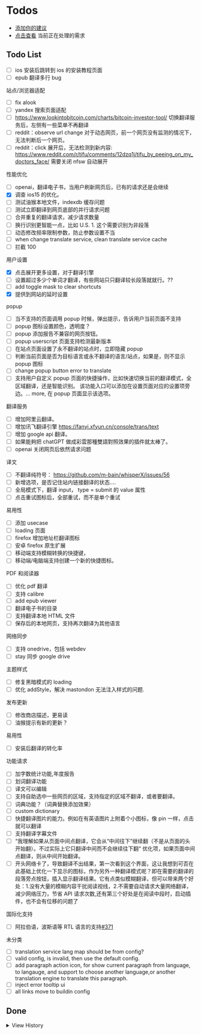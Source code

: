 # Todos

- [添加你的建议](https://github.com/immersive-translate/immersive-translate/issues)
- [点击查看](https://github.com/orgs/immersive-translate/projects/1) 当前正在处理的需求

## Todo List

- [ ] ios 安装后跳转到 ios 的安装教程页面
- [ ] epub 翻译多行 bug

站点/浏览器适配

- [ ] fix alook
- [ ] yandex 搜索页面适配
- [ ] https://www.lookintobitcoin.com/charts/bitcoin-investor-tool/ 切换翻译服务后，左侧有一些菜单不再翻译
- [ ] reddit：observe url change 对于动态网页，前一个网页没有监测的情况下，无法判断后一个网页。
- [ ] reddit：click 展开后，无法检测到新内容: https://www.reddit.com/r/tifu/comments/12dzq1j/tifu_by_peeing_on_my_doctors_face/ 需要关闭 nfsw 自动展开

性能优化

- [ ] openai，翻译电子书，当用户刷新网页后，已有的请求还是会继续
- [x] 调查 ios15 的优化。
- [ ] 测试油猴本地文件，indexdb 缓存问题
- [ ] 测试立即翻译到网页底部的并行请求问题
- [ ] 合并重复的翻译请求，减少请求数量
- [ ] 换行识别更智能一点，比如 U.S. 1. 这个需要识别为非段落
- [ ] 动态修改频率限制参数，防止参数设置不当
- [ ] when change translate service, clean translate service cache
- [ ] 拦截 100

用户设置

- [x] 点击展开更多设置，对于翻译引擎
- [ ] 设置超过多少个单词才翻译，有些网站只只翻译较长段落就就行。??
- [ ] add toggle mask to clear shortcuts
- [x] 提供到网站的延时设置

popup

- [ ] 当不支持的页面调用 popup 时候，弹出提示，告诉用户当前页面不支持
- [ ] popup 图标设置颜色，透明度？
- [ ] popup 添加报告不兼容的网页按钮。
- [ ] popup userscript 页面支持检测最新版本
- [ ] 在站点页面设置了永不翻译的站点时，立即隐藏 popup
- [ ] 判断当前页面是否为目标语言或永不翻译的语言/站点，如果是，则不显示 popup 图标
- [ ] change popup button error to translate
- [ ] 支持用户自定义 popup 页面的快捷操作，比如快速切换当前的翻译模式，全区域翻译，还是智能识别。 该功能入口可以添加在设置页面对应的设置项旁边。... more, 在 popup 页面显示该选项。

翻译服务

- [ ] 增加阿里云翻译。
- [ ] 增加讯飞翻译引擎 https://fanyi.xfyun.cn/console/trans/text
- [ ] 增加 google api 翻译。
- [ ] 如果能夠把 chatGPT 做成彩雲那種雙語對照效果的插件就太棒了。
- [ ] openai 关闭网页后依然请求问题

译文

- [ ] 不翻译纯符号： https://github.com/m-bain/whisperX/issues/56
- [ ] 新增选项，是否记住站内链接翻译的状态....
- [ ] 全局模式下，翻译 input， type = submit 的 value 属性
- [ ] 点击重试图标后，全部重试，而不是单个重试

易用性

- [ ] 添加 usecase
- [ ] loading 页面
- [ ] firefox 增加地址栏翻译图标
- [ ] 安卓 firefox 原生扩展
- [ ] 移动端支持模糊转换的快捷键，
- [ ] 移动端/电脑端支持创建一个新的快捷图标。

PDF 和阅读器

- [ ] 优化 pdf 翻译
- [ ] 支持 calibre
- [ ] add epub viewer
- [ ] 翻译电子书的目录
- [ ] 支持翻译本地 HTML 文件
- [ ] 保存后的本地网页，支持再次翻译为其他语言

网络同步

- [ ] 支持 onedrive，包括 webdev
- [ ] stay 同步 google drive

主题样式

- [ ] 修复黑暗模式的 loading
- [ ] 优化 addStyle，解决 mastondon 无法注入样式的问题.

发布更新

- [ ] 修改商店描述，更易读
- [ ] 油猴提示有新的更新？

易用性

- [ ] 安装后翻译的转化率

功能请求

- [ ] 加字数统计功能,年度报告
- [ ] 划词翻译功能
- [ ] 译文可以编辑
- [ ] 支持自助选中一些网页的区域，支持指定的区域不翻译，或者要翻译。
- [ ] 词典功能？（词典替换添加效果）
- [ ] custom dictionary
- [ ] 快捷翻译图片的能力。例如在有英语图片上附着个小图标，像 pin 一样，点击就可以翻译
- [ ] 支持翻译字幕文件
- [ ] “我理解如果从页面中间点翻译，它会从“中间往下”继续翻（不是从页面的头开始翻）。不过实际上它只翻译中间而不会继续往下翻“ 优化项，如果页面中间点翻译，则从中间开始翻译。
- [ ] 开头网络卡了，导致翻译不出结果，第一次看到这个界面，这让我想到可否在此基础上优化一下显示的图标，作为另外一种翻译模式呢？即在需要的翻译的段落旁点按钮，插入显示翻译结果。它有点类似模糊翻译，但可以带来两个好处：1.没有大量的模糊内容干扰阅读视线，2.不需要自动请求大量网络翻译，减少网络压力，节省 API 请求次数,还有第三个好处是在阅读中段时，启动插件，也不会有位移的问题了

国际化支持

- [ ] 阿拉伯语，波斯语等 RTL 语言的支持[#371](https://github.com/immersive-translate/immersive-translate/discussions/371)

未分类

- [ ] translation service lang map should be from config?
- [ ] valid config, is invalid, then use the default config.
- [ ] add paragraph action icon, for show current paragraph from language, to langauge, and support to choose another language,or another translation engine to translate this paragraph.
- [ ] inject error tooltip ui
- [ ] all links move to buildin config

## Done

<details><summary>View History</summary>

- [x] subtitle error retry
- [x] openAI api key optional.
- [x] 重新录制 ios 插件安装教学视频
- [x] chatgpt4 的 system Prompt
- [x] dark 主题导出的电子书
- [x] 更新文档会导致不必要的 svg 生成
- [x] globalMeta bug for 电子书
- [x] 优化强制换行小数点问题
- [x] popup click 换成 油猴 api 打开
- [x] 当点击 popup 的时候，重新检测语言
- [x] 电子书的百分比还是有问题
- [x] openai prompt 优化,改为 3 个 prompt
- [x] Click on the extension icon to start translating the book. (点击扩展/脚本图标开始翻译), remove it
- [x] change the loading color
- [x] epub reload
- [x] 打开本地 html
- [x] 还有个建议，能否在填写密钥的地方增加个测试按钮，来确认 API 是否正常？
- [x] 支持是否翻译标题设置，支持选择智能翻译的区域
- [x] fix deepl wikipedia 罗素 english
- [x] 密码输入框添加一个眼睛的图标
- [x] deepl auth key ui
- [x] fix cron task, save the latest sync time, for save the sync times
- [x] should I solve the web crypto?
- [x] grease monkey add shortcut support, and shortcut config ui
- [x] theme color: https://www.reddit.com/r/meirl/comments/zzd30n/meirl/
- [x] add 虚线框
- [x] 全部翻译出现重复
- [x] 优化谷歌搜索结果
- [x] reddit mobile description translate
- [x] 设置页面添加 api 说明
- [x] 开发者设置页面，添加 debug 模式
- [x] 设置页面添加永不翻译的语言功能
- [x] popup add always translate \*.domain.com option.
- [x] 遍历 show TEXT ,根据 text 的长度确定 container
- [x] maybe we should switch back to onMessage, onConnect seems will disconnect on 5 minutes.
- [x] 油猴三指唤醒
- [x] 加一个 ---- 区分的原文和译文样式
- [x] 优化全网页翻译体验，单元素翻译体验，单元素，寻找最里面的，最后的那个文本，然后插入。
- [x] add 快捷键提示 to 翻译 button
- [x] 适配 https://www.reddit.com/.compact
- [x] 自动检测用户浏览器语言，以设定默认的界面语言。
- [x] tampermonkey 的云同步就是用 google drive api 实现的，可以参考下
- [x] QQ 邮箱适配，iframe
- [x] 油猴增加注册菜单项
- [x] add more register command
- [x] 油猴图标防抖动
- [x] 在页面中间开启翻译的时候，自动跳转到旧的位置？
- [x] 增加 pc 显示悬浮球选项？
- [x] add notes on about page, add contributors, and on.
- [x] aside issue <https://marginalrevolution.com/>
- [x] rp, rt ignore
- [x] toggle mask and clear
- [x] 扩展移动版， 支持修改快捷键
- [x] 添加 beta 功能按钮，在开发者设置里开启。
- [x] fix beta service
- [x] fix popup settings link
- [x] xhtml 文档翻译。
- [x] not split code element.
- [x] test pre element, with \n split
- [x] test dynamic nodes auto
- [x] auto sync default rule, general rule, 自动同步远程配置文件，并且提供点击手动同步的按钮。
- [x] detect language, 根据 rule 的配置，某些网站需要检测每一个段落的语言，并且按照检测到的语言去翻译不同的段落。 - @Owen 认领
- [x] cache translation result， 缓存翻译的结果，减少 api 的调用。 - @Randomb1 认领
- [x] regex match www.google.* ，支持后缀为*的 match 规则 - @Random 已 pr
- [x] context menu，添加页面的右键翻译该网站，以及显示原文（根据当前页面的状态，自动切换）。 - @TheOwenYoung 认领
- [x] 支持更多翻译 api，优先添加 deepl,yandex 的支持，同时研究微信翻译（似乎是免费的）。
- [x] 移动版的适配
- [x] config ui - 配置页面 UI @pop
- [x] popup 页面 UI，等草图。 @pop
- [x] 判断是否纯 URL，如果是的话，那保持原样，不翻译这个部分。
- [x] 多语句翻译接口，分段重新测试。目前的似乎有问题。
- [x] 用 ctrl 打开的页面，再次回到页面时，未翻译。偶现，待确认。 似乎是开发时重新安装插件导致。
- [x] 国际化界面语言
- [x] 确定 inject.js 的问题，避免发送没有监听的消息。
- [x] nitter, mastodon adapter
- [x] https://www.wking.dev/library/dont-design-your-database-like-a-frontend-developer content editable
- [x] filter only self request. not third party.
- [x] 多语言检测，好吧，我知道了. 上次变更了最小检测字数，比较少的文字，好像就不会被检测了和翻译了。本地识别的时候按照最小字符数识别。但是传给服务器的时候用 auto.
- [x] discord 搜索页面适配
- [x] discord 新消息蹦出来不会自动翻译
- [x] 优化重试逻辑，自动重试 1 次
- [x] 添加小牛翻译引擎 https://niutrans.com/trans?type=text

</details>

